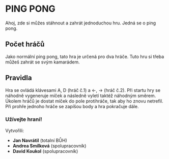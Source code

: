 # PING PONG

Ahoj, zde si můžes stáhnout a zahrát jednoduchou hru. Jedná se o ping pong.

## Počet hráčů

Jako normální ping pong, tato hra je určená pro dva hráče. Tuto hru si třeba můžeš zahrát se svým kamarádem.

## Pravidla

Hra se ovládá klávesami A, D (hráč č.1) a <-, -> (hráč č.2). Při startu hry se náhodně vygeneruje míček a následně vyletí taktéž náhodným směrem. Úkolem hráčů je dostat míček do pole protihráče, tak aby ho znovu netrefil. Při prohře jednoho hráče se zapíšou body a hra pokračuje dále.

### Užívejte hraní!

Vytvořili:
- **Jan Navrátil** (totalní BŮH)
- **Andrea Smílková** (spolupracovník)
- **David Koukol** (spolupracovník)
